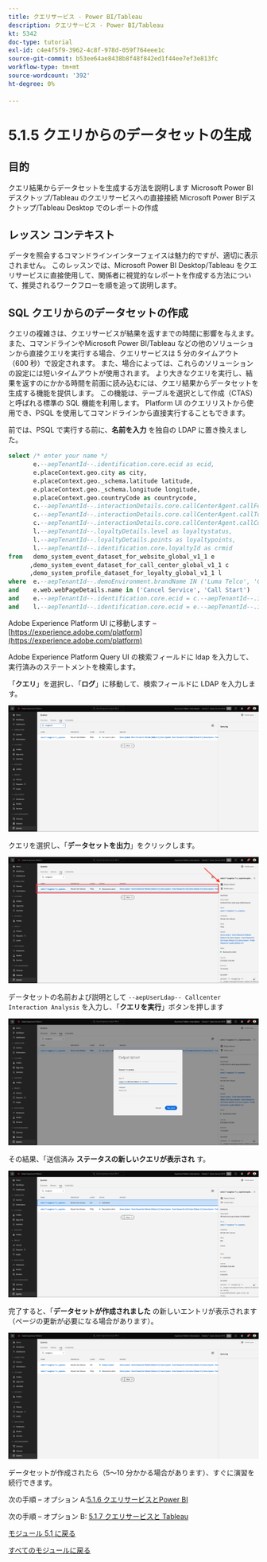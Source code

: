 ```yaml
---
title: クエリサービス - Power BI/Tableau
description: クエリサービス - Power BI/Tableau
kt: 5342
doc-type: tutorial
exl-id: c4e4f5f9-3962-4c8f-978d-059f764eee1c
source-git-commit: b53ee64ae8438b8f48f842ed1f44ee7ef3e813fc
workflow-type: tm+mt
source-wordcount: '392'
ht-degree: 0%

---
```


# 5.1.5 クエリからのデータセットの生成

## 目的

クエリ結果からデータセットを生成する方法を説明します
Microsoft Power BIデスクトップ/Tableau のクエリサービスへの直接接続
Microsoft Power BIデスクトップ/Tableau Desktop でのレポートの作成

## レッスン コンテキスト

データを照会するコマンドラインインターフェイスは魅力的ですが、適切に表示されません。 このレッスンでは、Microsoft Power BI Desktop/Tableau をクエリサービスに直接使用して、関係者に視覚的なレポートを作成する方法について、推奨されるワークフローを順を追って説明します。

## SQL クエリからのデータセットの作成

クエリの複雑さは、クエリサービスが結果を返すまでの時間に影響を与えます。 また、コマンドラインやMicrosoft Power BI/Tableau などの他のソリューションから直接クエリを実行する場合、クエリサービスは 5 分のタイムアウト（600 秒）で設定されます。 また、場合によっては、これらのソリューションの設定には短いタイムアウトが使用されます。 より大きなクエリを実行し、結果を返すのにかかる時間を前面に読み込むには、クエリ結果からデータセットを生成する機能を提供します。 この機能は、テーブルを選択として作成（CTAS）と呼ばれる標準の SQL 機能を利用します。 Platform UI のクエリリストから使用でき、PSQL を使用してコマンドラインから直接実行することもできます。

前では、PSQL で実行する前に、**名前を入力** を独自の LDAP に置き換えました。

```sql
select /* enter your name */
       e.--aepTenantId--.identification.core.ecid as ecid,
       e.placeContext.geo.city as city,
       e.placeContext.geo._schema.latitude latitude,
       e.placeContext.geo._schema.longitude longitude,
       e.placeContext.geo.countryCode as countrycode,
       c.--aepTenantId--.interactionDetails.core.callCenterAgent.callFeeling as callFeeling,
       c.--aepTenantId--.interactionDetails.core.callCenterAgent.callTopic as callTopic,
       c.--aepTenantId--.interactionDetails.core.callCenterAgent.callContractCancelled as contractCancelled,
       l.--aepTenantId--.loyaltyDetails.level as loyaltystatus,
       l.--aepTenantId--.loyaltyDetails.points as loyaltypoints,
       l.--aepTenantId--.identification.core.loyaltyId as crmid
from   demo_system_event_dataset_for_website_global_v1_1 e
      ,demo_system_event_dataset_for_call_center_global_v1_1 c
      ,demo_system_profile_dataset_for_loyalty_global_v1_1 l
where  e.--aepTenantId--.demoEnvironment.brandName IN ('Luma Telco', 'Citi Signal')
and    e.web.webPageDetails.name in ('Cancel Service', 'Call Start')
and    e.--aepTenantId--.identification.core.ecid = c.--aepTenantId--.identification.core.ecid
and    l.--aepTenantId--.identification.core.ecid = e.--aepTenantId--.identification.core.ecid;
```

Adobe Experience Platform UI に移動します – [https://experience.adobe.com/platform](https://experience.adobe.com/platform)

Adobe Experience Platform Query UI の検索フィールドに ldap を入力して、実行済みのステートメントを検索します。

「**クエリ**」を選択し、「**ログ**」に移動して、検索フィールドに LDAP を入力します。

![search-query-for-ctas.png](./images/search-query-for-ctas.png)

クエリを選択し、「**データセットを出力**」をクリックします。

![search-query-for-ctas.png](./images/search-query-for-ctasa.png)

データセットの名前および説明として `--aepUserLdap-- Callcenter Interaction Analysis` を入力し、「**クエリを実行**」ボタンを押します

![create-ctas-dataset.png](./images/create-ctas-dataset.png)

その結果、「送信済み **ステータスの新しいクエリが表示され** す。

![ctas-query-submitted.png](./images/ctas-query-submitted.png)

完了すると、「**データセットが作成されました** の新しいエントリが表示されます（ページの更新が必要になる場合があります）。

![ctas-dataset-created.png](./images/ctas-dataset-created.png)

データセットが作成されたら（5～10 分かかる場合があります）、すぐに演習を続行できます。

次の手順 – オプション A:[5.1.6 クエリサービスとPower BI](./ex6.md)

次の手順 – オプション B: [5.1.7 クエリサービスと Tableau](./ex7.md)

[モジュール 5.1 に戻る](./query-service.md)

[すべてのモジュールに戻る](../../../overview.md)

